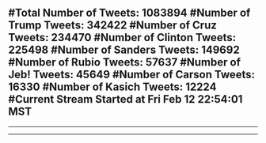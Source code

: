 #Total Number of Tweets: 1083894 
#Number of Trump Tweets: 342422
#Number of Cruz Tweets: 234470
#Number of Clinton Tweets: 225498
#Number of Sanders Tweets: 149692
#Number of Rubio Tweets: 57637
#Number of Jeb! Tweets: 45649
#Number of Carson Tweets: 16330
#Number of Kasich Tweets: 12224
#Current Stream Started at Fri Feb 12 22:54:01 MST
---
---
---
